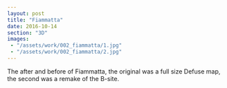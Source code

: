 ```yaml
---
layout: post
title: "Fiammatta"
date: 2016-10-14
section: "3D"
images:
 - "/assets/work/002_fiammatta/1.jpg"
 - "/assets/work/002_fiammatta/2.jpg"
---
```


The after and before of Fiammatta, the original was a full size Defuse map, the second was a remake of the B-site.
